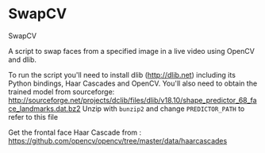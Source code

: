 # SwapCV
SwapCV

A script to swap faces from a specified image in a live video using OpenCV and dlib.

To run the script you'll need to install dlib (http://dlib.net) including its
Python bindings, Haar Cascades and OpenCV. You'll also need to obtain the trained model from
sourceforge:
    http://sourceforge.net/projects/dclib/files/dlib/v18.10/shape_predictor_68_face_landmarks.dat.bz2
Unzip with `bunzip2` and change `PREDICTOR_PATH` to refer to this file

Get the frontal face Haar Cascade from : https://github.com/opencv/opencv/tree/master/data/haarcascades
